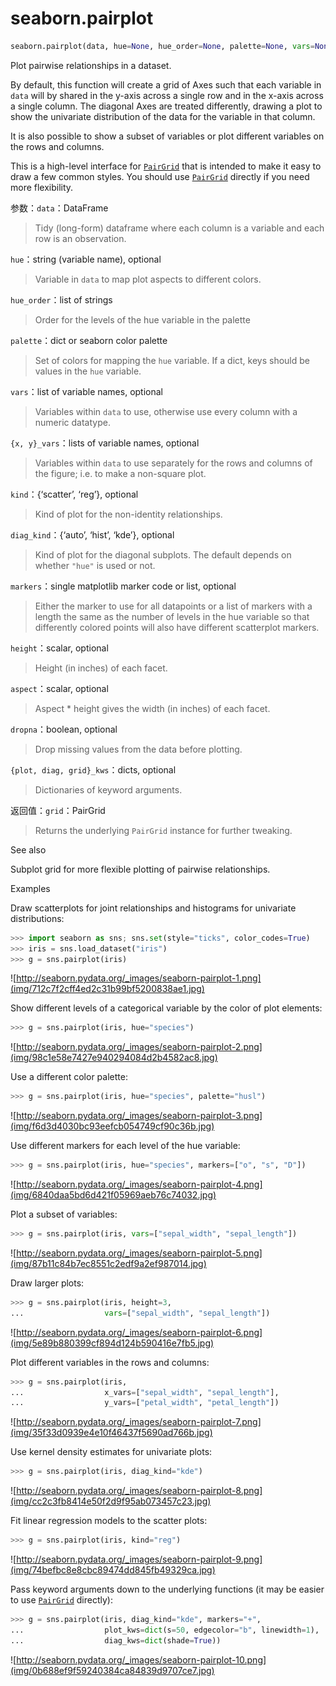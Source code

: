 # seaborn.pairplot

```py
seaborn.pairplot(data, hue=None, hue_order=None, palette=None, vars=None, x_vars=None, y_vars=None, kind='scatter', diag_kind='auto', markers=None, height=2.5, aspect=1, dropna=True, plot_kws=None, diag_kws=None, grid_kws=None, size=None)
```

Plot pairwise relationships in a dataset.

By default, this function will create a grid of Axes such that each variable in `data` will by shared in the y-axis across a single row and in the x-axis across a single column. The diagonal Axes are treated differently, drawing a plot to show the univariate distribution of the data for the variable in that column.

It is also possible to show a subset of variables or plot different variables on the rows and columns.

This is a high-level interface for [`PairGrid`](seaborn.PairGrid.html#seaborn.PairGrid "seaborn.PairGrid") that is intended to make it easy to draw a few common styles. You should use [`PairGrid`](seaborn.PairGrid.html#seaborn.PairGrid "seaborn.PairGrid") directly if you need more flexibility.

参数：`data`：DataFrame

> Tidy (long-form) dataframe where each column is a variable and each row is an observation.

`hue`：string (variable name), optional

> Variable in `data` to map plot aspects to different colors.

`hue_order`：list of strings

> Order for the levels of the hue variable in the palette

`palette`：dict or seaborn color palette

> Set of colors for mapping the `hue` variable. If a dict, keys should be values in the `hue` variable.

`vars`：list of variable names, optional

> Variables within `data` to use, otherwise use every column with a numeric datatype.

`{x, y}_vars`：lists of variable names, optional

> Variables within `data` to use separately for the rows and columns of the figure; i.e. to make a non-square plot.

`kind`：{‘scatter’, ‘reg’}, optional

> Kind of plot for the non-identity relationships.

`diag_kind`：{‘auto’, ‘hist’, ‘kde’}, optional

> Kind of plot for the diagonal subplots. The default depends on whether `"hue"` is used or not.

`markers`：single matplotlib marker code or list, optional

> Either the marker to use for all datapoints or a list of markers with a length the same as the number of levels in the hue variable so that differently colored points will also have different scatterplot markers.

`height`：scalar, optional

> Height (in inches) of each facet.

`aspect`：scalar, optional

> Aspect * height gives the width (in inches) of each facet.

`dropna`：boolean, optional

> Drop missing values from the data before plotting.

`{plot, diag, grid}_kws`：dicts, optional

> Dictionaries of keyword arguments.


返回值：`grid`：PairGrid

> Returns the underlying `PairGrid` instance for further tweaking.



See also

Subplot grid for more flexible plotting of pairwise relationships.

Examples

Draw scatterplots for joint relationships and histograms for univariate distributions:

```py
>>> import seaborn as sns; sns.set(style="ticks", color_codes=True)
>>> iris = sns.load_dataset("iris")
>>> g = sns.pairplot(iris)

```

![http://seaborn.pydata.org/_images/seaborn-pairplot-1.png](img/712c7f2cff4ed2c31b99bf5200838ae1.jpg)

Show different levels of a categorical variable by the color of plot elements:

```py
>>> g = sns.pairplot(iris, hue="species")

```

![http://seaborn.pydata.org/_images/seaborn-pairplot-2.png](img/98c1e58e7427e940294084d2b4582ac8.jpg)

Use a different color palette:

```py
>>> g = sns.pairplot(iris, hue="species", palette="husl")

```

![http://seaborn.pydata.org/_images/seaborn-pairplot-3.png](img/f6d3d4030bc93eefcb054749cf90c36b.jpg)

Use different markers for each level of the hue variable:

```py
>>> g = sns.pairplot(iris, hue="species", markers=["o", "s", "D"])

```

![http://seaborn.pydata.org/_images/seaborn-pairplot-4.png](img/6840daa5bd6d421f05969aeb76c74032.jpg)

Plot a subset of variables:

```py
>>> g = sns.pairplot(iris, vars=["sepal_width", "sepal_length"])

```

![http://seaborn.pydata.org/_images/seaborn-pairplot-5.png](img/87b11c84b7ec8551c2edf9a2ef987014.jpg)

Draw larger plots:

```py
>>> g = sns.pairplot(iris, height=3,
...                  vars=["sepal_width", "sepal_length"])

```

![http://seaborn.pydata.org/_images/seaborn-pairplot-6.png](img/5e89b880399cf894d124b590416e7fb5.jpg)

Plot different variables in the rows and columns:

```py
>>> g = sns.pairplot(iris,
...                  x_vars=["sepal_width", "sepal_length"],
...                  y_vars=["petal_width", "petal_length"])

```

![http://seaborn.pydata.org/_images/seaborn-pairplot-7.png](img/35f33d0939e4e10f46437f5690ad766b.jpg)

Use kernel density estimates for univariate plots:

```py
>>> g = sns.pairplot(iris, diag_kind="kde")

```

![http://seaborn.pydata.org/_images/seaborn-pairplot-8.png](img/cc2c3fb8414e50f2d9f95ab073457c23.jpg)

Fit linear regression models to the scatter plots:

```py
>>> g = sns.pairplot(iris, kind="reg")

```

![http://seaborn.pydata.org/_images/seaborn-pairplot-9.png](img/74befbc8e8cbc89474dd845fb49329ca.jpg)

Pass keyword arguments down to the underlying functions (it may be easier to use [`PairGrid`](seaborn.PairGrid.html#seaborn.PairGrid "seaborn.PairGrid") directly):

```py
>>> g = sns.pairplot(iris, diag_kind="kde", markers="+",
...                  plot_kws=dict(s=50, edgecolor="b", linewidth=1),
...                  diag_kws=dict(shade=True))

```

![http://seaborn.pydata.org/_images/seaborn-pairplot-10.png](img/0b688ef9f59240384ca84839d9707ce7.jpg)